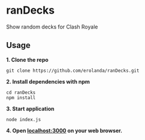 # ranDecks
Show random decks for Clash Royale

Usage
-----

**1. Clone the repo**
```
git clone https://github.com/erolanda/ranDecks.git
```

**2. Install dependencies with npm**
```
cd ranDecks
npm install
```

**3. Start application**
```
node index.js
```

**4. Open [localhost:3000](http://localhost:3000) on your web browser.**
